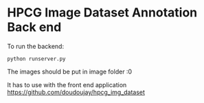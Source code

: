 # HPCG Image Dataset Annotation Back end

To run the backend:
```
python runserver.py
```

The images should be put in image folder :0

It has to use with the front end application https://github.com/doudoujay/hpcg_img_dataset
